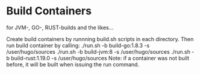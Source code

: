 # Build Containers
for JVM-, GO-, RUST-builds and the likes...

Create build containers by runnning build.sh scripts in each directory.
Then run build container by calling:
  ./run.sh -b build-go:1.8.3     -s /user/hugo/sources
  ./run.sh -b build-jvm:8        -s /user/hugo/sources
  ./run.sh -b build-rust:1.19.0  -s /user/hugo/sources
Note: if a container was not built before, it will be built when issuing the run command.



